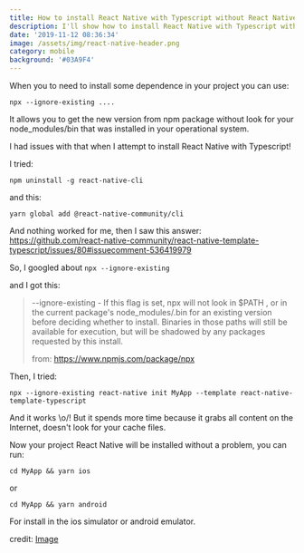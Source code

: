 ```yaml
---
title: How to install React Native with Typescript without React Native CLI
description: I'll show how to install React Native with Typescript without React Native CLI
date: '2019-11-12 08:36:34'
image: /assets/img/react-native-header.png
category: mobile
background: '#03A9F4'
---
```

When you to need to install some dependence in your project you can use:

```
npx --ignore-existing ....
```

It allows you to get the new version from npm package without look for your node_modules/bin that was installed in your operational system.

I had issues with that when I attempt to install React Native with Typescript! 

I tried:

```
npm uninstall -g react-native-cli
```

and this:

```
yarn global add @react-native-community/cli
```

And nothing worked for me, then I saw this answer:
<https://github.com/react-native-community/react-native-template-typescript/issues/80#issuecomment-536419979>

So, I googled about `npx --ignore-existing`

and I got this:

> \--ignore-existing - If this flag is set, npx will not look in $PATH , or in the current package's node_modules/.bin for an existing version before deciding whether to install. Binaries in those paths will still be available for execution, but will be shadowed by any packages requested by this install.
>
> from: https://www.npmjs.com/package/npx

Then, I tried:

```
npx --ignore-existing react-native init MyApp --template react-native-template-typescript
```

And it works \o/! But it spends more time because it grabs all content on the Internet, doesn't look for your cache files.

Now your project React Native will be installed without a problem, you can run:

```
cd MyApp && yarn ios 
```

or

```
cd MyApp && yarn android 
```

For install in the ios simulator or android emulator.

credit: [Image](https://medium.com/reactbrasil/quais-desafios-vou-enfrentar-ao-come%C3%A7ar-um-app-com-react-native-a456db89c081)
